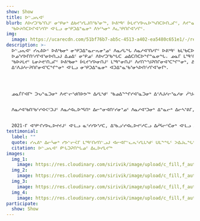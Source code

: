 ```yaml
---
show: Show
title: ᐅᓪᓗᕆᐊᑦ
blurb: ᐱᐅᓯᑐᖃᕐᑎᒍᑦ ᓂᕿᓂᒃ ᐃᑲᔪᕐᓯᒪᒍᑎᖃᕐᓂᖅ, ᐅᕕᒃᑫᑦ ᐆᒪᔪᕐᓯᐅᕆᐅᕐᓴᑎᑕᐅᑎᓗᒋᑦ, ᐱᔪᓐᓇᓂᕐᒥᓂᒃ
  ᖃᐅᔨᑎᑕᐅᒋᐊᕐᓱᑎᒃ ᐊᒻᒪᓗ ᓂᕿᑐᐃᓐᓇᓂᒃ ᐱᔭᑦᓴᓂᒃ ᐱᓚᕿᑎᒋᐊᕐᓱᒋᑦ.
img:
  image: https://ucarecdn.com/51bf76b7-ab5c-4513-a402-ea5480c651e1/-/resize/800x/resources_hero_2_qk3fee.jpg
description: >-
  ᐅᓪᓗᕆᐊᑦ ᓯᕆᕕᐅᑉ ᐅᕕᒃᑲᓂᒃ ᓂᕿᑐᐃᓐᓇᓕᕆᓂᕐᓄᑦ ᐱᓇᓱᒐᖓ ᐱᓇᓱᐊᕐᑎᓱᒋᑦ ᐅᕕᒃᑫᑦ ᑲᒪᖃᑕᐅᑎᑦᓱᒋᑦ
  ᐅᓄᕐᓯᐅᒥᑎᑦᓯᒋᐊᕐᓂᐅᑎᓗᒍ ᐃᓄᐃᑦ ᓂᕿᓄᑦ ᐱᐅᓯᑐᖃᖓᑕ ᓄᐃᑕᑎᑕᐅᖏᓐᓇᓂᖓ. ᓄᓇᒥ ᒪᙯᑦᑎᓯᓲᑦ ᐊᒻᒪᓗ ᑲᑎᒪᑎᑦᓯᕙᑦᓱᑎᒃ
  ᖃᐅᔨᒪᔪᑦ ᒪᓂᔨᕙᑦᑎᓗᒋᑦ ᐅᕕᒃᑲᓂᒃ ᐆᒪᔪᕐᓯᐅᓂᑎᒍᑦ ᒪᙯᓐᓂᑎᒍᑦ ᐱᓯᑎᖕᖑᕈᑎᒋᓂᐊᕐᑕᖏᓐᓂᒃ, ᐃᒻᒥᓂᒃ ᐱᔪᓐᓇᓯᐊᕐᓂᒥᓂᒃ
  ᐃᑉᐱᒍᓱᓕᕈᑎᒋᓂᐊᕐᑕᖏᓐᓂᒃ ᐊᒻᒪᓗ ᓂᕿᑐᐃᓐᓇᓂᒃ ᐊᑐᐃᓐᓇᖃᕐᓂᓴᐅᑎᑦᓯᒋᐊᕐᓂᒥᒃ. 




  ᓄᓇᒦᒋᐊᒥᒃ ᑐᕃᓐᓇᑐᓂᒃ ᐱᕙᓪᓕᖁᑎᐅᕗᖅ ᐃᓱᒪᒃᑯᑦ ᖃᓄᐃᖕᖏᓯᐊᕐᓇᑐᓂᒃ ᐃᑉᐱᒍᓱᓕᕐᓇᓱᓂ ᓲᖑᓂᕐᓴᖑᕐᓱᒍᓗ ᐃᓗᒡᒍᓯᑎᒍᑦ ᑭᓇᐅᓂᕐᒥᒃ ᖃᐅᔨᒪᑦᓯᐊᓂᖅ ᐊᒻᒪᓗ ᐱᕙᓪᓕᓚᕿᑦᓱᒍ ᐃᓚᒋᔭᐅᒋᐊᒥᒃ ᐃᑉᐱᒍᓱᓐᓂᖅ. ᑐᑭᓯᒪᔪᒍᑦ ᐃᓚᖏᑦ ᒪᙯᒍᒪᒐᓗᐊᕐᓱᑎᒃ ᒪᙯᓯᑐᐃᓐᓇᖃᔭᓲᒍᖕᖏᓂᖏᓐᓂᒃ, ᑐᕌᒐᕗᑦ ᑖᒃᑯᓂᖓ ᐅᓂᑦᓯᒪᐅᑎᐅᕙᑦᑐᓂᒃ ᐃᑭᓪᓕᑎᕆᒋᐊᕆᐊᖃᕐᓂᑎᓄᑦ ᐊᒻᒪᓗ ᐱᕕᑦᓴᖃᕐᑎᓯᒋᐊᖃᕐᓂᑎᓄᑦ ᓄᓇᓕᒥᐅᓂᒃ ᐃᓚᐅᒍᓐᓇᐸᓪᓗᑎᒃ ᓂᕿᑐᐃᓐᓇᑕᕐᑐᓂᒃ ᐊᓐᓂᑐᕈᑎᓕᓐᓂᒃ!


  ᐱᓇᓱᐊᖃᑎᖃᑦᓯᐊᐸᑦᑐᒍᑦ ᐱᓇᓱᐊᓚᐅᕐᕋᑎᒃ ᐃᓕᓐᓂᐊᑎᑦᓯᓂᕐᓄᑦ ᐱᓇᓱᐊᕐᑐᓂᒃ ᐃᓐᓇᓕᒃ ᐃᓕᓴᕐᕕᒥ, ᑭᓯᐊᓂ ᐃᓘᓐᓇᑎᒃ ᐃᓄᑦᔪᐊᒥ ᐅᕕᒃᑫᑦ ᐅᑭᐅᓖᑦ 13-ᓂᑦ 20-ᓄᑦ ᐃᓚᐅᒍᒪᒍᑎᒃ ᐱᓇᓱᐊᒐᕐᒧᑦ ᐃᓱᒪᒥᑦᑎᑕᐅᔪᑦ. ᓄᓇᒦᓕᕋᑦᑕ ᓄᓇᓕᒥᐅᓄᑦ ᓱᖏᐅᓐᓂᖃᑦᓯᐊᑐᓄᑦ ᐆᒪᔪᕐᓯᐅᑎᓄᑦ ᓄᓇᒦᑦᑎᑕᐅᓲᒍᔪᒍᑦ ᑲᑎᒪᑎᑦᓯᓂᕐᓂᓗ ᑐᑦᓯᕋᕈᑎᖃᕐᐸᓱᑕ ᐃᓄᒻᒪᕆᓐᓂᒃ ᐊᒻᒪᓗ ᓄᓇᓕᒥᐅᓂᒃ ᐱᓯᑎᐅᒍᑎᓕᓐᓂᒃ ᓂᕿᑐᐃᓐᓇᓂᒃ ᐆᒪᔪᕕᓂᕐᓂᒃ ᐊᑐᐃᓐᓇᕈᕐᑎᕆᓂᕐᓂᒃ. ᓄᓇᓕᐊᓕᕈᑦᑕ ᒪᓕᒍᒪᒍᕕᑦ, ᐃᓕᓐᓂᐊᑎᑦᓯᒍᒪᒍᕕᑦ, ᐅᕝᕙᓘᓐᓃᑦ ᐃᑲᔪᕈᒪᒍᕕᑦ ᐱᓇᓱᒐᕐᒥᒃ ᐅᕙᑦᑎᓂᒃ ᖃᐅᔨᑎᑦᓯᒍᓐᓇᓯᐊᕐᐳᑎᑦ. 


  2021-ᒥ ᐊᕿᒡᒋᓯᐅᓚᐅᔪᔪᒍᑦ ᐊᒻᒪᓗ ᓇᑦᓯᓯᐅᕐᓱᑕ, ᐃᖃᓗᑦᓯᐊᓚᐅᔪᑦᓱᑕᓗ ᐃᓲᕋᓕᑦᑖᓂᒃ ᐊᒻᒪᓗ ᐃᓕᓐᓂᐊᑎᑦᓯᓂᖃᕐᑎᓯᑦᓱᑕ ᐊᒪᕈᕐᓂᒃ ᐊᒦᔦᒍᓯᒥᒃ, ᑖᒃᑯᐊ ᐃᓓᓐᓇᑐᐃᓐᓇᖏᑦ ᐱᓇᓱᐊᕐᐸᑕᑦᑕ!
testimonial:
  label: ""
  quote: ᓯᕆᕕᒃ ᐃᓕᓵᓂᒃ ᓯᕗᓪᓕᐹᒥ ᒪᙯᑦᑎᓯᑎᓪᓗᒍ ᐊᓕᐊᒋᓪᓚᕆᑦᓯᒪᒐᒃᑯᑦ ᑌᒪᖕᖓᑦ ᐳᐃᒍᓚᖓᑦᔭᖏᑦᑕᕋ
  citation: ᐅᓪᓗᕆᐊᑦ ᑭᒡᒐᑐᕈᑎᖓᓄᑦ ᐃᓚᐅᓯᒪᔪᖅ
images:
  img_1:
    image: https://res.cloudinary.com/sirivik/image/upload/c_fill,f_auto,g_auto,q_auto,w_auto/v1624596054/Programs/program_ulluriat_gallery_1_o37lrs.jpg
  img_2:
    image: https://res.cloudinary.com/sirivik/image/upload/c_fill,f_auto,g_auto,q_auto,w_auto/v1624596048/Programs/program_ulluriat_gallery_2_g4xr90.jpg
  img_3:
    image: https://res.cloudinary.com/sirivik/image/upload/c_fill,f_auto,g_auto,q_auto,w_auto/v1624596059/Programs/program_ulluriat_gallery_3_us8xxe.jpg
  img_4:
    image: https://res.cloudinary.com/sirivik/image/upload/c_fill,f_auto,g_auto,q_auto,w_auto/v1624598586/Programs/program_ulluriat_gallery_4_ttqemz.jpg
participate:
  show: Show
---
```

